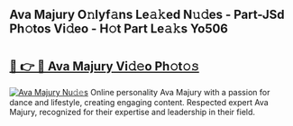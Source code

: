 ## Ava Majury O𝚗lyf𝚊ns Le𝚊𝚔ed N𝚞𝚍es - Part-JSd Ph𝚘tos Vi𝚍eo - H𝚘t Part Le𝚊𝚔s Yo506

# <h2><a href="http://hf8ss8.feru.top/?c=Ava+Majury">🔗 👉 🔴 Ava Majury Vi𝚍𝚎o Ph𝚘t𝚘𝚜</a></h2>

[![Ava Majury Nu𝚍𝚎s](https://i.imgur.com/0TWrTi3.gif)](http://hf8ss8.feru.top/?c=Ava+Majury)
Online personality Ava Majury with a passion for dance and lifestyle, creating engaging content. Respected expert Ava Majury, recognized for their expertise and leadership in their field. 
